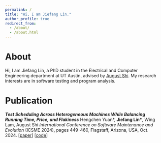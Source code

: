 ```yaml
---
permalink: /
title: "Hi, I am Jiefang Lin."
author_profile: true
redirect_from: 
  - /about/
  - /about.html
---
```


About
======
Hi, I am Jiefang Lin, a PhD student in the Electrical and Computer Engineering department at UT Austin, advised by [August Shi](https://sites.utexas.edu/august/). My research interests are in software testing and program analysis.

Publication
======

***Test Scheduling Across Heterogeneous Machines While Balancing Running Time, Price, and Flakiness***
Hengchen Yuan*, **Jiefang Lin\***, Wing Lam, August Shi
*International Conference on Software Maintenance and Evolution*
(ICSME 2024), pages 449-460, Flagstaff, Arizona, USA, Oct. 2024. [[paper](https://Ljfanny.github.io/files/ICSME2024-gasearch.pdf)] [[code](https://sites.google.com/view/gasearchartifact)]
